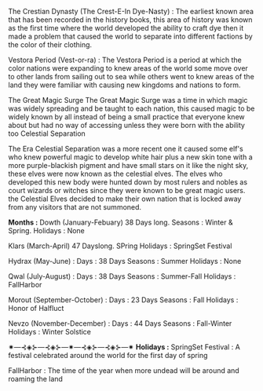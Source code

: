 
The Crestian Dynasty (The Crest-E-In Dye-Nasty) : The earliest known area that has been recorded in the history books, this area of history was known as the first time where the world developed the ability to craft dye then it made a problem that caused the world to separate into different factions by the color of their clothing. 

Vestora Period (Vest-or-ra) : The Vestora Period is a period at which the color nations were expanding to knew areas of the world some move over to other lands from sailing out to sea while others went to knew areas of the land they were familiar with causing new kingdoms and nations to form. 

The Great Magic Surge The Great Magic Surge was a time in which magic was widely spreading and be taught to each nation, this caused magic to be widely known by all instead of being a small practice that everyone knew about but had no way of accessing unless they were born with the ability too Celestial Separation

The Era Celestial Separation was a more recent one it caused some elf's who knew powerful magic to develop white hair plus a new skin tone with a more purple-blackish pigment and have small stars on it like the night sky, these elves were now known as the celestial elves. The elves who developed this new body were hunted down by most rulers and nobles as court wizards or witches since they were known to be great magic users. the Celestial Elves decided to make their own nation that is locked away from any visitors that are not summoned.


**Months :** 
Dowth (January-Febuary)  38 Days long. Seasons : Winter & Spring. Holidays : None

Klars (March-April)  47 Dayslong. SPring Holidays : SpringSet Festival

Hydrax (May-June) : Days : 38 Days Seasons : Summer Holidays : None 

Qwal (July-August) : Days : 38 Days Seasons : Summer-Fall Holidays : FallHarbor 

Morout (September-October) : Days : 23 Days Seasons : Fall Holidays : Honor of Halfluct 

Nevzo (November-December) : Days : 44 Days Seasons : Fall-Winter Holidays : Winter Solstice 

✷―⊰◈⊱―⊰◈⊱―✷―⊰◈⊱―⊰◈⊱―✷
**Holidays :** 
SpringSet Festival : A festival celebrated around the world for the first day of spring 

FallHarbor : The time of the year when more undead will be around and roaming the land

